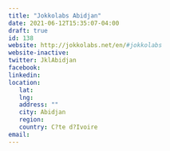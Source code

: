 ```yaml
---
title: "Jokkolabs Abidjan"
date: 2021-06-12T15:35:07-04:00
draft: true
id: 138
website: http://jokkolabs.net/en/#jokkolabs
website-inactive: 
twitter: JklAbidjan
facebook: 
linkedin: 
location: 
   lat: 
   lng: 
   address: ""
   city: Abidjan
   region: 
   country: C?te d?Ivoire
email: 
---
```


